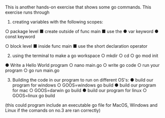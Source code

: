 This is another hands-on exercise that shows some go commands. This exercise runs through

1. creating variables with the following scopes:

○ package level
■ create outside of func main
■ use the
● var keyword
● const keyword

○ block level
■ inside func main
■ use the short declaration operator



2. using the terminal to make a go workspace
○  mkdir <name>
○  cd <name>
○  go mod init <somename>

●  Write a Hello World program
○ nano main.go
○ write go code
○ run your program
○ go run main.go



3. Building the code in our program to run on different OS's:
● build our program for windows
○ GOOS=windows go build
● build our program for mac
○ GOOS=darwin go build
● build our program for linux
○ GOOS=linux go build

(this could program include an executable go file for MacOS, Windows and Linux
 if the comands on no.3 are ran correctly)